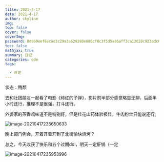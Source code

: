 ```yaml
---
title: 2021-4-17
date: 2021-4-17
author: skyline
img: 
top: false
cover: false
coverImg: 
password: 8d969eef6ecad3c29a3a629280e686cf0c3f5d5a86aff3ca12020c923adc6c92
toc: false
mathjax: true
summary: 日记
categories: ode
tags:

  - 日记
---
```


<!--more-->

状态：稍颓

去和社团朋友一起看了电影《绯红的子弹》，影片前半部分感觉略显无聊，后面半小时还行，推理不是很强，打斗还行。

外婆家的茶香鸡味道不是特别好，但是桂花山药体验极佳，牛肉粉丝只能说还行。

![image-20210417235650633](https://cdn.jsdelivr.net/gh/skyline-pro/Picture/20210417235655.png)

晚上部门例会，开着开着开到了北街愉快烧烤？

总之，今天收获了快乐和五个过期ddl，明天一定肝锅（一定

![image-20210417235953996](https://cdn.jsdelivr.net/gh/skyline-pro/Picture/20210417235954.png)
